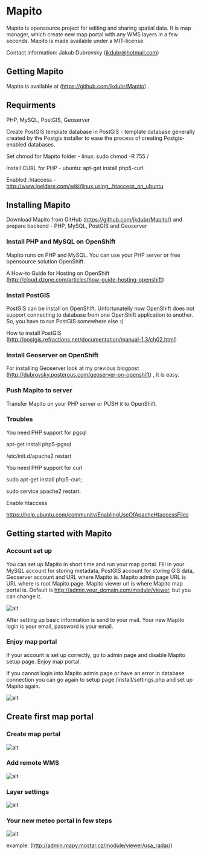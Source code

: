 # Mapito

Mapito is opensource project for editing and sharing spatial data. It is map manager, which create new map portal with any WMS layers in a few seconds.
Mapito is made available under a MIT-license.

Contact information: Jakub Dubrovsky (jkdubr@hotmail.com)


## Getting Mapito

Mapito is available at (https://github.com/jkdubr/Mapito) .

## Requirments

PHP, MySQL, PostGIS, Geoserver


Create PostGIS template database in PostGIS - template database generally created by the Postgis installer to ease the process of  creating Postgis-enabled databases.

Set chmod for Mapito folder - linux: sudo chmod -R 755 /

Install CURL for PHP - ubuntu: apt-get install php5-curl

Enabled .htaccess - http://www.joeldare.com/wiki/linux:using_.htaccess_on_ubuntu



## Installing Mapito

Download Mapito from GitHub (https://github.com/jkdubr/Mapito/) and prepare backend - PHP, MySQL, PostGIS and Geoserver

### Install PHP and MySQL on OpenShift
Mapito runs on PHP and MySQL. You can use your PHP server or free opensource solution OpenShift.

A How-to Guide for Hosting on OpenShift (http://cloud.dzone.com/articles/how-guide-hosting-openshift)

### Install PostGIS
PostGIS can be install on OpenShift. Unfortunatelly now OpenShift does not support connecting to database from one OpenShift application to another. So, you have to run PostGIS somewhere else :(

How to install PostGIS (http://postgis.refractions.net/documentation/manual-1.3/ch02.html)

### Install Geoserver on OpenShift
For installing Geoserver look at my previous blogpost (http://dubrovsky.posterous.com/geoserver-on-openshift) , it is easy.

### Push Mapito to server

Transfer Mapito on your PHP server or PUSH it to OpenShift.

### Troubles

You need PHP support for pgsql

apt-get install php5-pgsql

/etc/init.d/apache2 restart


You need PHP support for curl

sudo apt-get install php5-curl; 

sudo service apache2 restart. 


Enable htaccess

https://help.ubuntu.com/community/EnablingUseOfApacheHtaccessFiles


## Getting started with Mapito

### Account set up

You can set up Mapito in short time and run your map portal. Fill in your MySQL account for storing metadata, PostGIS account for storing GIS data, Geoserver account and URL where Mapito is. Mapito admin page URL is URL where is root Mapito page. Mapito viewer url is where Mapito map portal is. Default is http://admin.your_domain.com/module/viewer, but you can change it.

![alt](https://public.sn2.livefilestore.com/y1p-AgzKs3qub4iWtxRbfVptGHu5coVxRYaGyFNgNPtcKq8DLTkZPDCLyVFVL84L4eVL6CdmbQGCjcRV8RG7ZuW1w/settings.png?psid=1)

After setting up basic information is send to your mail. Your new Mapito login is your email, password is your email. 

### Enjoy map portal
If your account is set up correctly, go to admin page and disable Mapito setup page. Enjoy map portal.  

If you cannot login into Mapito admin page or have an error in database connection you can go again to setup page /install/settings.php and set up Mapito again.  

![alt](https://public.sn2.livefilestore.com/y1pX5_CiWXrj_9hOT7IYo9ZNhSufRCTgJkP1QBorRnaJnoyKfodJs2EbciMCV8BVlItHGbOZx25CCsbDFQQaik8jw/map.png?psid=1)


## Create first map portal

### Create map portal

![alt](https://public.sn2.livefilestore.com/y1prtplwo0v1Xkzl7dTln8YLfsahEFpts55nMKQBuzuDS-XilyZLSNkR-v5WSA1wsGw3HXyQR4Nshkx3d_XwybO9w/3_planSetting.PNG?psid=1)

### Add remote WMS

![alt](https://public.sn2.livefilestore.com/y1pHvpPZuJNxKmrS3PG3DoipYs2hKDi2lCkaNLvuW8-3BtDhlGLnEiiDenQfE63rw8Z7zx-QyE8MOM7d-rIogBf4w/remote%20WMS.png?psid=1)

### Layer settings

![alt](https://public.sn2.livefilestore.com/y1p-C7oq3YQ3TJIOxWrX4mqkX9eWih2hFSyvbdjVh6y_aPd0sBM3vVuru61WJvKr8Qo4EpQvqnQuiQpClQ4_cCEfA/6_WMS_layerSetting.png?psid=1)

### Your new meteo portal in few steps

![alt](https://public.sn2.livefilestore.com/y1pEmU2TOtR3PorW7_FJnADevcl1t-ZX3kS0ofvnWC-8-duTup-r318P9nzwXNyTsAvW7VECH0GjPTOaLgd8t6XsA/7_metheoMap.PNG?psid=1)

example: (http://admin.mapy.mostar.cz/module/viewer/usa_radar/)

